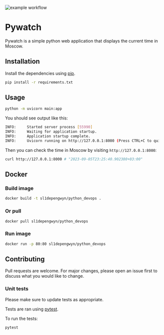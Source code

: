 
![example workflow](https://github.com/sl1depengwyn/core-course-labs/actions/workflows/python_ci.yml/badge.svg)

# Pywatch

Pywatch is a simple python web application that displays the current time in Moscow.

## Installation

Install the dependencies using [pip](https://pip.pypa.io/en/stable/).

```bash
pip install -r requirements.txt
```

## Usage

```bash
python -m uvicorn main:app
```

You should see output like this:

```bash
INFO:     Started server process [55990]
INFO:     Waiting for application startup.
INFO:     Application startup complete.
INFO:     Uvicorn running on http://127.0.0.1:8000 (Press CTRL+C to quit)
```

Then you can check the time in Moscow by visiting `http://127.0.0.1:8000`:

```bash
curl http://127.0.0.1:8000 # "2023-09-05T23:25:40.902380+03:00"
```

## Docker

### Build image

```bash
docker build -t sl1depengwyn/python_devops .
```

### Or pull

```bash
docker pull sl1depengwyn/python_devops
```

### Run image

```bash
docker run -p 80:80 sl1depengwyn/python_devops
```

## Contributing

Pull requests are welcome. For major changes, please open an issue first
to discuss what you would like to change.

### Unit tests

Please make sure to update tests as appropriate.

Tests are ran using [pytest](https://docs.pytest.org/en/7.4.x/).

To run the tests:

```bash
pytest
```
